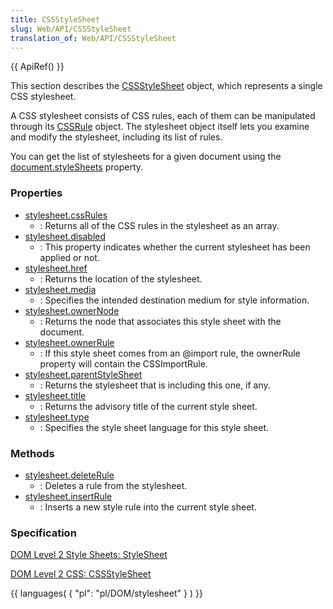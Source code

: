 ```yaml
---
title: CSSStyleSheet
slug: Web/API/CSSStyleSheet
translation_of: Web/API/CSSStyleSheet
---
```

{{ ApiRef() }}

This section describes the [CSSStyleSheet](http://www.w3.org/TR/DOM-Level-2-Style/css.html#CSS-CSSStyleSheet) object, which represents a single CSS stylesheet.

A CSS stylesheet consists of CSS rules, each of them can be manipulated through its [CSSRule](/en/DOM/cssRule "en/DOM/cssRule") object. The stylesheet object itself lets you examine and modify the stylesheet, including its list of rules.

You can get the list of stylesheets for a given document using the [document.styleSheets](/en/DOM/document.styleSheets "en/DOM/document.styleSheets") property.

### Properties

- [stylesheet.cssRules](/en/DOM/stylesheet.cssRules "en/DOM/stylesheet.cssRules")
  - : Returns all of the CSS rules in the stylesheet as an array.
- [stylesheet.disabled](/en/DOM/stylesheet.disabled "en/DOM/stylesheet.disabled")
  - : This property indicates whether the current stylesheet has been applied or not.
- [stylesheet.href](/en/DOM/stylesheet.href "en/DOM/stylesheet.href")
  - : Returns the location of the stylesheet.
- [stylesheet.media](/en/DOM/stylesheet.media "en/DOM/stylesheet.media")
  - : Specifies the intended destination medium for style information.
- [stylesheet.ownerNode](/en/DOM/stylesheet.ownerNode "en/DOM/stylesheet.ownerNode")
  - : Returns the node that associates this style sheet with the document.
- [stylesheet.ownerRule](/en/DOM/stylesheet.ownerRule "en/DOM/stylesheet.ownerRule")
  - : If this style sheet comes from an @import rule, the ownerRule property will contain the CSSImportRule.
- [stylesheet.parentStyleSheet](/en/DOM/stylesheet.parentStyleSheet "en/DOM/stylesheet.parentStyleSheet")
  - : Returns the stylesheet that is including this one, if any.
- [stylesheet.title](/en/DOM/stylesheet.title "en/DOM/stylesheet.title")
  - : Returns the advisory title of the current style sheet.
- [stylesheet.type](/en/DOM/stylesheet.type "en/DOM/stylesheet.type")
  - : Specifies the style sheet language for this style sheet.

### Methods

- [stylesheet.deleteRule](/en/DOM/stylesheet.deleteRule "en/DOM/stylesheet.deleteRule")
  - : Deletes a rule from the stylesheet.
- [stylesheet.insertRule](/en/DOM/stylesheet.insertRule "en/DOM/stylesheet.insertRule")
  - : Inserts a new style rule into the current style sheet.

### Specification

[DOM Level 2 Style Sheets: StyleSheet](http://www.w3.org/TR/DOM-Level-2-Style/stylesheets.html#StyleSheets-StyleSheet)

[DOM Level 2 CSS: CSSStyleSheet](http://www.w3.org/TR/DOM-Level-2-Style/css.html#CSS-CSSStyleSheet)

{{ languages( { "pl": "pl/DOM/stylesheet" } ) }}
